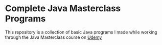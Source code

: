 # Complete Java Masterclass Programs


This repository is a collection of basic Java programs I made while working through the Java Masterclass course on [Udemy](https://www.udemy.com/java-the-complete-java-developer-course/)
